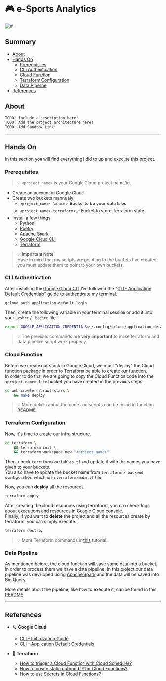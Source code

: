 # 🎮 e-Sports Analytics

![#](https://img.shields.io/badge/licence-MIT-lightseagreen.svg?logo=apache)

## Summary

- [About](#about)
- [Hands On](#hands-on)
  - [Prerequisites](#prerequisites)
  - [CLI Authentication](#cli-authentication)
  - [Cloud Function](#cloud-function)
  - [Terraform Configuration](#terraform-configuration)
  - [Data Pipeline](#data-pipeline)
- [References](#references)

## About

```bash
TODO: Include a description here!  
TODO: Add the project architecture here!
TODO: Add Sandbox Link!
```

---

## Hands On

In this section you will find everything I did to up and execute this project.

### Prerequisites

> 💡 `<project_name>` is your Google Cloud project name/id.

- Create an account in Google Cloud
- Create two buckets mannualy:
  - `<project_name>-lake` 👉 Bucket to be your data lake.
  - `<project_name>-terraform` 👉 Bucket to store Terraform state.
- Install a few things:
  - Python
  - [Poetry]
  - [Apache Spark]
  - [Google Cloud CLI]
  - [Terraform]

> 💡 **Important Note**  
> Have in mind that my scripts are pointing to the buckets I've created, you must update them to point to your own buckets.

### CLI Authentication

After installing the [Google Cloud CLI] I've followed the "[CLI - Application Default Credentials]" guide to authenticate my terminal.

```bash
gcloud auth application-default login
```

Then, create the following variable in your terminal session or add it into your `.zshrc` / `.bashrc` file.

```bash
export GOOGLE_APPLICATION_CREDENTIALS=~/.config/gcloud/application_default_credentials.json
```

> 💡 The previous commands are **very important** to make terraform and data pipeline script work properly.

### Cloud Function

Before we create our stack in Google Cloud, we must "deploy" the Cloud function package in order to Terraform be able to create our function.  
In order to do that we are going to copy the Cloud Function code into the `<project_name>-lake` bucket you have created in the previous steps.

```bash
cd web-crawlers/brawl-stars \
    && make deploy
```

> 💡 More details about the code and scripts can be found in function [README](web-crawlers/brawl-stars/README.md).

### Terraform Configuration

Now, it's time to create our infra structure.

```bash
cd terraform \
    && terraform init \
    && terraform workspace new "<project_name>"
```

Then, check `terraform/variables.tf` and update it with the names you have given to your buckets.  
You also have to update the bucket name from `terraform > backend` configuration which is in `terraform/main.tf` file.

Now, you can **deploy** all the resources.

```bash
terraform apply
```

After creating the cloud resources using terraform, you can check logs about executions and resources in Google Cloud console.  
Finally, if you want to **delete** the project and all the resources create by terraform, you can simply execute...

```bash
terraform destroy
```

> 💡 More Terraform commands in [this](https://gist.github.com/avcaliani/4a68c1fdfe5132288ebea1819bdfa23f) tutorial.

### Data Pipeline

As mentioned before, the cloud function will save some data into a bucket, in order to process them we have a data pipeline.
In this project our data pipeline was developed using [Apache Spark] and the data will be saved into Big Query.

More details about the pipeline, like how to execute it, can be found in this [README](data-pipelines/brawl-stars/README.md)

---

## References

- 🪐 **Google Cloud**
  - [CLI - Initialization Guide](https://cloud.google.com/sdk/docs/initializing)
  - [CLI - Application Default Credentials]

- 🌱 **Terraform**
  - [How to trigger a Cloud Function with Cloud Scheduler?](https://medium.com/geekculture/setup-gcp-cloud-functions-triggering-by-cloud-schedulers-with-terraform-1433fbf1abbe)
  - [How to create static outbund IP for Cloud Functions?](https://shashwotrisal.medium.com/how-to-create-a-static-outbound-ip-for-google-cloud-functions-using-terraform-a8e9b30074b6)
  - [How to use Secrets in Cloud Functions?](https://www.cloudreach.com/en/technical-blog/utilizing-gcp-secret-manager-secrets-in-cloud-functions-with-terraform/)

[Apache Spark]: https://spark.apache.org
[CLI - Application Default Credentials]: https://cloud.google.com/docs/authentication/application-default-credentials
[Google Cloud CLI]: https://cloud.google.com/sdk/docs/install
[Terraform]: https://developer.hashicorp.com/terraform/downloads?product_intent=terraform
[Poetry]: https://python-poetry.org/
